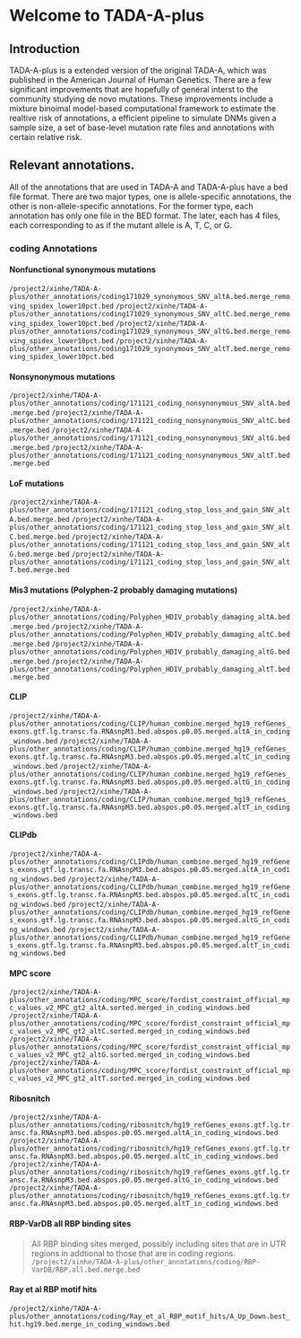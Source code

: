 # Welcome to TADA-A-plus
## Introduction
TADA-A-plus is a extended version of the original TADA-A, which was published in the American Journal of Human Genetics. There are a few significant improvements that are hopefully of general interst to the community studying de novo mutations. These improvements include a mixture binoimal model-based computational framework to estimate the realtive risk of annotations, a efficient pipeline to simulate DNMs given a sample size, a set of base-level mutation rate files and annotations with certain relative risk.

## Relevant annotations.
All of the annotations that are used in TADA-A and TADA-A-plus have a bed file format. There are two major types, one is allele-specific annotations, the other is non-allele-specific annotations. For the former type, each annotation has only one file in the BED format. The later, each has 4 files, each corresponding to as if the mutant allele is A, T, C, or G.

### coding Annotations
#### Nonfunctional synonymous mutations
`/project2/xinhe/TADA-A-plus/other_annotations/coding171029_synonymous_SNV_altA.bed.merge_removing_spidex_lower10pct.bed`
`/project2/xinhe/TADA-A-plus/other_annotations/coding171029_synonymous_SNV_altC.bed.merge_removing_spidex_lower10pct.bed`
`/project2/xinhe/TADA-A-plus/other_annotations/coding171029_synonymous_SNV_altG.bed.merge_removing_spidex_lower10pct.bed`
`/project2/xinhe/TADA-A-plus/other_annotations/coding171029_synonymous_SNV_altT.bed.merge_removing_spidex_lower10pct.bed`

#### Nonsynonymous mutations
`/project2/xinhe/TADA-A-plus/other_annotations/coding/171121_coding_nonsynonymous_SNV_altA.bed.merge.bed`
`/project2/xinhe/TADA-A-plus/other_annotations/coding/171121_coding_nonsynonymous_SNV_altC.bed.merge.bed`
`/project2/xinhe/TADA-A-plus/other_annotations/coding/171121_coding_nonsynonymous_SNV_altG.bed.merge.bed`
`/project2/xinhe/TADA-A-plus/other_annotations/coding/171121_coding_nonsynonymous_SNV_altT.bed.merge.bed`

#### LoF mutations
`/project2/xinhe/TADA-A-plus/other_annotations/coding/171121_coding_stop_loss_and_gain_SNV_altA.bed.merge.bed`
`/project2/xinhe/TADA-A-plus/other_annotations/coding/171121_coding_stop_loss_and_gain_SNV_altC.bed.merge.bed`
`/project2/xinhe/TADA-A-plus/other_annotations/coding/171121_coding_stop_loss_and_gain_SNV_altG.bed.merge.bed`
`/project2/xinhe/TADA-A-plus/other_annotations/coding/171121_coding_stop_loss_and_gain_SNV_altT.bed.merge.bed`

#### Mis3 mutations (Polyphen-2 probably damaging mutations)
`/project2/xinhe/TADA-A-plus/other_annotations/coding/Polyphen_HDIV_probably_damaging_altA.bed.merge.bed`
`/project2/xinhe/TADA-A-plus/other_annotations/coding/Polyphen_HDIV_probably_damaging_altC.bed.merge.bed`
`/project2/xinhe/TADA-A-plus/other_annotations/coding/Polyphen_HDIV_probably_damaging_altG.bed.merge.bed`
`/project2/xinhe/TADA-A-plus/other_annotations/coding/Polyphen_HDIV_probably_damaging_altT.bed.merge.bed`

#### CLIP
`/project2/xinhe/TADA-A-plus/other_annotations/coding/CLIP/human_combine.merged_hg19_refGenes_exons.gtf.lg.transc.fa.RNAsnpM3.bed.abspos.p0.05.merged.altA_in_coding_windows.bed`
`/project2/xinhe/TADA-A-plus/other_annotations/coding/CLIP/human_combine.merged_hg19_refGenes_exons.gtf.lg.transc.fa.RNAsnpM3.bed.abspos.p0.05.merged.altC_in_coding_windows.bed`
`/project2/xinhe/TADA-A-plus/other_annotations/coding/CLIP/human_combine.merged_hg19_refGenes_exons.gtf.lg.transc.fa.RNAsnpM3.bed.abspos.p0.05.merged.altG_in_coding_windows.bed`
`/project2/xinhe/TADA-A-plus/other_annotations/coding/CLIP/human_combine.merged_hg19_refGenes_exons.gtf.lg.transc.fa.RNAsnpM3.bed.abspos.p0.05.merged.altT_in_coding_windows.bed`

#### CLIPdb
`/project2/xinhe/TADA-A-plus/other_annotations/coding/CLIPdb/human_combine.merged_hg19_refGenes_exons.gtf.lg.transc.fa.RNAsnpM3.bed.abspos.p0.05.merged.altA_in_coding_windows.bed`
`/project2/xinhe/TADA-A-plus/other_annotations/coding/CLIPdb/human_combine.merged_hg19_refGenes_exons.gtf.lg.transc.fa.RNAsnpM3.bed.abspos.p0.05.merged.altC_in_coding_windows.bed`
`/project2/xinhe/TADA-A-plus/other_annotations/coding/CLIPdb/human_combine.merged_hg19_refGenes_exons.gtf.lg.transc.fa.RNAsnpM3.bed.abspos.p0.05.merged.altG_in_coding_windows.bed`
`/project2/xinhe/TADA-A-plus/other_annotations/coding/CLIPdb/human_combine.merged_hg19_refGenes_exons.gtf.lg.transc.fa.RNAsnpM3.bed.abspos.p0.05.merged.altT_in_coding_windows.bed`

#### MPC score
`/project2/xinhe/TADA-A-plus/other_annotations/coding/MPC_score/fordist_constraint_official_mpc_values_v2_MPC_gt2_altA.sorted.merged_in_coding_windows.bed`
`/project2/xinhe/TADA-A-plus/other_annotations/coding/MPC_score/fordist_constraint_official_mpc_values_v2_MPC_gt2_altC.sorted.merged_in_coding_windows.bed`
`/project2/xinhe/TADA-A-plus/other_annotations/coding/MPC_score/fordist_constraint_official_mpc_values_v2_MPC_gt2_altG.sorted.merged_in_coding_windows.bed`
`/project2/xinhe/TADA-A-plus/other_annotations/coding/MPC_score/fordist_constraint_official_mpc_values_v2_MPC_gt2_altT.sorted.merged_in_coding_windows.bed`

#### Ribosnitch
`/project2/xinhe/TADA-A-plus/other_annotations/coding/ribosnitch/hg19_refGenes_exons.gtf.lg.transc.fa.RNAsnpM3.bed.abspos.p0.05.merged.altA_in_coding_windows.bed`
`/project2/xinhe/TADA-A-plus/other_annotations/coding/ribosnitch/hg19_refGenes_exons.gtf.lg.transc.fa.RNAsnpM3.bed.abspos.p0.05.merged.altC_in_coding_windows.bed`
`/project2/xinhe/TADA-A-plus/other_annotations/coding/ribosnitch/hg19_refGenes_exons.gtf.lg.transc.fa.RNAsnpM3.bed.abspos.p0.05.merged.altG_in_coding_windows.bed`
`/project2/xinhe/TADA-A-plus/other_annotations/coding/ribosnitch/hg19_refGenes_exons.gtf.lg.transc.fa.RNAsnpM3.bed.abspos.p0.05.merged.altT_in_coding_windows.bed`

#### RBP-VarDB all RBP binding sites
> All RBP binding sites merged, possibly including sites that are in UTR regions in addtional to those that are in coding regions. 
`/project2/xinhe/TADA-A-plus/other_annotations/coding/RBP-VarDB/RBP.all.bed.merge.bed`

#### Ray et al RBP motif hits
`/project2/xinhe/TADA-A-plus/other_annotations/coding/Ray_et_al_RBP_motif_hits/A_Up_Down.best_hit.hg19.bed.merge_in_coding_windows.bed`



#### 
